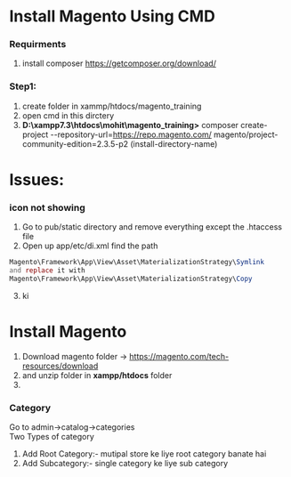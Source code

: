 # Install Magento Using CMD

### Requirments
1. install composer  https://getcomposer.org/download/

### Step1:
1. create folder in xammp/htdocs/magento_training
2. open cmd in this dirctery
3. __D:\xampp7.3\htdocs\mohit\magento_training>__ composer create-project --repository-url=https://repo.magento.com/ magento/project-community-edition=2.3.5-p2 (install-directory-name)

# Issues:
### icon not showing
1. Go to pub/static directory and remove everything except the .htaccess file
2. Open up app/etc/di.xml find the path
```php
Magento\Framework\App\View\Asset\MaterializationStrategy\Symlink
and replace it with
Magento\Framework\App\View\Asset\MaterializationStrategy\Copy
```
3. ki


# Install Magento
1. Download magento folder -> https://magento.com/tech-resources/download
2. and unzip folder in __xampp/htdocs__ folder 
3. 

### Category
Go to admin->catalog->categories<br>
Two Types of category<br>
1. Add Root Category:- mutipal store ke liye root category banate hai
2. Add Subcategory:- single category ke liye sub category

```php

```

